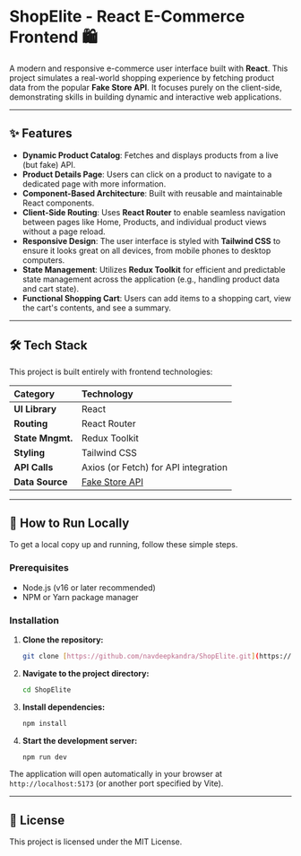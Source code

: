 # ShopElite - React E-Commerce Frontend 🛍️

A modern and responsive e-commerce user interface built with **React**. This project simulates a real-world shopping experience by fetching product data from the popular **Fake Store API**. It focuses purely on the client-side, demonstrating skills in building dynamic and interactive web applications.



---

## ✨ Features

* **Dynamic Product Catalog**: Fetches and displays products from a live (but fake) API.
* **Product Details Page**: Users can click on a product to navigate to a dedicated page with more information.
* **Component-Based Architecture**: Built with reusable and maintainable React components.
* **Client-Side Routing**: Uses **React Router** to enable seamless navigation between pages like Home, Products, and individual product views without a page reload.
* **Responsive Design**: The user interface is styled with **Tailwind CSS** to ensure it looks great on all devices, from mobile phones to desktop computers.
* **State Management**: Utilizes **Redux Toolkit** for efficient and predictable state management across the application (e.g., handling product data and cart state).
* **Functional Shopping Cart**: Users can add items to a shopping cart, view the cart's contents, and see a summary.

---

## 🛠️ Tech Stack

This project is built entirely with frontend technologies:

| Category         | Technology                               |
| :--------------- | :--------------------------------------- |
| **UI Library** | React                                    |
| **Routing** | React Router                             |
| **State Mngmt.** | Redux Toolkit                            |
| **Styling** | Tailwind CSS                             |
| **API Calls** | Axios (or Fetch) for API integration     |
| **Data Source** | [Fake Store API](https://fakestoreapi.com/) |

---

## 🚀 How to Run Locally

To get a local copy up and running, follow these simple steps.

### Prerequisites

* Node.js (v16 or later recommended)
* NPM or Yarn package manager

### Installation

1.  **Clone the repository:**
    ```sh
    git clone [https://github.com/navdeepkandra/ShopElite.git](https://github.com/navdeepkandra/ShopElite.git)
    ```
2.  **Navigate to the project directory:**
    ```sh
    cd ShopElite
    ```
3.  **Install dependencies:**
    ```sh
    npm install
    ```
4.  **Start the development server:**
    ```sh
    npm run dev
    ```

The application will open automatically in your browser at `http://localhost:5173` (or another port specified by Vite).

---

## 📄 License

This project is licensed under the MIT License.

